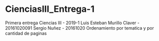 # CienciasIII_Entrega-1
Primera entrega Ciencias III - 2019-1
Luis Esteban Murillo Claver - 20161020091
Sergio Nuñez - 20161020
Ordenamiento por tematica y por cantidad de paginas
